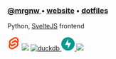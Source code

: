 


### <a href="https://twitter.com/mrgnw"> @mrgnw </a> • [website](https://mrgnw.dev) • [dotfiles](https://github.com/mrgnw/dotfiles)

Python, [SvelteJS](https://svelte.dev) frontend

<div>
         <a href="https://svelte.dev"><img src="https://raw.githubusercontent.com/sveltejs/branding/master/svelte-logo.svg" width="28"></img></a>
         <img src="https://upload.wikimedia.org/wikipedia/commons/archive/c/c3/20220821155028%21Python-logo-notext.svg" width="30"></img>
         <a href="https://duckdb.org">
         <img alt="duckdb" src="https://raw.githubusercontent.com/duckdb/duckdb-web/b62f80aa44f68e98d5512cf9aae876d0956aa260/images/duckdb-circle.svg" width="32"></img>
         </a>
         <a href="https://fastapi.tiangolo.com">
                  <img alt="fastapi" src="img/fastapi.svg" width="30"></img>
         </a>
         <a href="https://postgresql.org">
         <img src="https://wiki.postgresql.org/images/a/a4/PostgreSQL_logo.3colors.svg" width="28"></img>
         </a>
         
         
<div>
